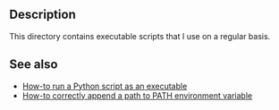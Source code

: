 ## Description
This directory contains executable scripts that I use on a regular basis.

## See also
* [How-to run a Python script as an executable](http://stackoverflow/questions/4993621/)
* [How-to correctly append a path to PATH environment variable](http://stackoverflow/questions/26047/)
